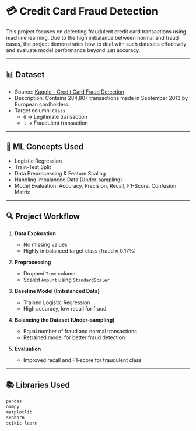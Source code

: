 # 💳 Credit Card Fraud Detection

This project focuses on detecting fraudulent credit card transactions using machine learning. Due to the high imbalance between normal and fraud cases, the project demonstrates how to deal with such datasets effectively and evaluate model performance beyond just accuracy.

---

## 📊 Dataset

- Source: [Kaggle - Credit Card Fraud Detection](https://www.kaggle.com/datasets/mlg-ulb/creditcardfraud)
- Description: Contains 284,807 transactions made in September 2013 by European cardholders.
- Target column: `Class`  
  - `0` → Legitimate transaction  
  - `1` → Fraudulent transaction

---

## 🧠 ML Concepts Used

- Logistic Regression
- Train-Test Split
- Data Preprocessing & Feature Scaling
- Handling Imbalanced Data (Under-sampling)
- Model Evaluation: Accuracy, Precision, Recall, F1-Score, Confusion Matrix

---

## 🔍 Project Workflow

1. **Data Exploration**  
   - No missing values
   - Highly imbalanced target class (fraud ≈ 0.17%)

2. **Preprocessing**  
   - Dropped `Time` column  
   - Scaled `Amount` using `StandardScaler`

3. **Baseline Model (Imbalanced Data)**  
   - Trained Logistic Regression  
   - High accuracy, low recall for fraud

4. **Balancing the Dataset (Under-sampling)**  
   - Equal number of fraud and normal transactions  
   - Retrained model for better fraud detection

5. **Evaluation**  
   - Improved recall and F1-score for fraudulent class

---

## 📚 Libraries Used

```python
pandas
numpy
matplotlib
seaborn
scikit-learn
